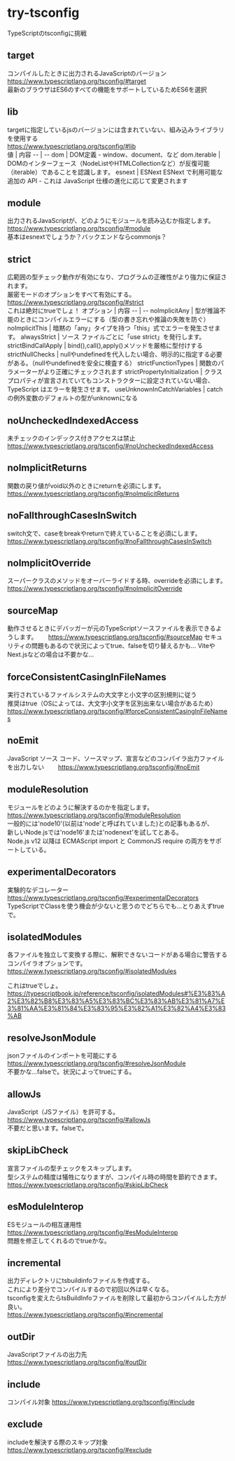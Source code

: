 # try-tsconfig
TypeScriptのtsconfigに挑戦

## target
コンパイルしたときに出力されるJavaScriptのバージョン  
https://www.typescriptlang.org/tsconfig/#target  
最新のブラウザはES6のすべての機能をサポートしているためES6を選択

## lib
targetに指定しているjsのバージョンには含まれていない、組み込みライブラリを使用する  
https://www.typescriptlang.org/tsconfig/#lib  
値  | 内容
-- | -- 
dom | DOM定義 - window、document、など
dom.iterable | DOMのインターフェース（NodeListやHTMLCollectionなど）が反復可能（iterable）であることを認識します。
esnext | ESNext	ESNext で利用可能な追加の API - これは JavaScript 仕様の進化に応じて変更されます

## module
出力されるJavaScriptが、どのようにモジュールを読み込むか指定します。  
https://www.typescriptlang.org/tsconfig/#module  
基本はesnextでしょうか？バックエンドならcommonjs？

## strict
広範囲の型チェック動作が有効になり、プログラムの正確性がより強力に保証されます。  
厳密モードのオプションをすべて有効にする。  
https://www.typescriptlang.org/tsconfig/#strict  
これは絶対にtrueでしょ！
オプション | 内容
-- | -- 
noImplicitAny | 型が推論不能のときにコンパイルエラーにする（型の書き忘れや推論の失敗を防ぐ）
noImplicitThis | 	暗黙の「any」タイプを持つ「this」式でエラーを発生させます。
alwaysStrict | ソース ファイルごとに「use strict」を発行します。
strictBindCallApply | bind(),call(),apply()メソッドを厳格に型付けする
strictNullChecks | nullやundefinedを代入したい場合、明示的に指定する必要がある。（nullやundefinedを安全に検査する）
strictFunctionTypes | 関数のパラメーターがより正確にチェックされます
strictPropertyInitialization | クラス プロパティが宣言されていてもコンストラクターに設定されていない場合、TypeScript はエラーを発生させます。
useUnknownInCatchVariables | catchの例外変数のデフォルトの型がunknownになる

## noUncheckedIndexedAccess
未チェックのインデックス付きアクセスは禁止  
https://www.typescriptlang.org/tsconfig/#noUncheckedIndexedAccess

## noImplicitReturns
関数の戻り値がvoid以外のときにreturnを必須にします。  
https://www.typescriptlang.org/tsconfig/#noImplicitReturns  

## noFallthroughCasesInSwitch
switch文で、caseをbreakやreturnで終えていることを必須にします。  
https://www.typescriptlang.org/tsconfig/#noFallthroughCasesInSwitch

## noImplicitOverride
スーパークラスのメソッドをオーバーライドする時、overrideを必須にします。  
https://www.typescriptlang.org/tsconfig/#noImplicitOverride

## sourceMap
動作させるときにデバッガーが元のTypeScriptソースファイルを表示できるようします。　　
https://www.typescriptlang.org/tsconfig/#sourceMap
セキュリティの問題もあるので状況によってtrue、falseを切り替えるかも...
ViteやNext.jsなどの場合は不要かな...

## forceConsistentCasingInFileNames
実行されているファイルシステムの大文字と小文字の区別規則に従う  
推奨はtrue（OSによっては、大文字小文字を区別出来ない場合があるため）  
https://www.typescriptlang.org/tsconfig/#forceConsistentCasingInFileNames

## noEmit
JavaScript ソース コード、ソースマップ、宣言などのコンパイラ出力ファイルを出力しない　　
https://www.typescriptlang.org/tsconfig/#noEmit

## moduleResolution
モジュールをどのように解決するのかを指定します。  
https://www.typescriptlang.org/tsconfig/#moduleResolution  
一般的には'node10'(以前は'node'と呼ばれていました)との記事もあるが、  
新しいNode.jsでは'node16'または'nodenext'を試してとある。  
Node.js v12 以降は ECMAScript import と CommonJS require の両方をサポートしている。  

## experimentalDecorators
実験的なデコレーター  
https://www.typescriptlang.org/tsconfig/#experimentalDecorators  
TypeScriptでClassを使う機会が少ないと思うのでどちらでも...とりあえずtrueで。

## isolatedModules
各ファイルを独立して変換する際に、解釈できないコードがある場合に警告するコンパイラオプションです。　　
https://www.typescriptlang.org/tsconfig/#isolatedModules

これはtrueでしょ。　　
https://typescriptbook.jp/reference/tsconfig/isolatedModules#%E3%83%A2%E3%82%B8%E3%83%A5%E3%83%BC%E3%83%AB%E3%81%A7%E3%81%AA%E3%81%84%E3%83%95%E3%82%A1%E3%82%A4%E3%83%AB

## resolveJsonModule
jsonファイルのインポートを可能にする  
https://www.typescriptlang.org/tsconfig/#resolveJsonModule  
不要かな...falseで。状況によってtrueにする。  

## allowJs
JavaScript（JSファイル）を許可する。  
https://www.typescriptlang.org/tsconfig/#allowJs  
不要だと思います。falseで。

## skipLibCheck
宣言ファイルの型チェックをスキップします。  
型システムの精度は犠牲になりますが、コンパイル時の時間を節約できます。  
https://www.typescriptlang.org/tsconfig/#skipLibCheck  

## esModuleInterop
ESモジュールの相互運用性  
https://www.typescriptlang.org/tsconfig/#esModuleInterop  
問題を修正してくれるのでtrueかな。  

## incremental
出力ディレクトリにtsbuildinfoファイルを作成する。  
これにより差分でコンパイルするので初回以外は早くなる。  
tsconfigを変えたらtsBuildInfoファイルを削除して最初からコンパイルした方が良い。  
https://www.typescriptlang.org/tsconfig/#incremental

## outDir
JavaScriptファイルの出力先  
https://www.typescriptlang.org/tsconfig/#outDir  

## include
コンパイル対象
https://www.typescriptlang.org/tsconfig/#include

## exclude
includeを解決する際のスキップ対象  
https://www.typescriptlang.org/tsconfig/#exclude  
